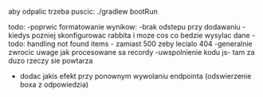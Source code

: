 aby odpalic trzeba puscic:
./gradlew bootRun

todo:
-poprwic formatowanie wynikow:
 -brak odstepu przy dodawaniu
-kiedys pozniej skonfigurowac rabbita i moze cos co bedzie wysylac dane
-todo: handling not found items - zamiast 500 zeby lecialo 404  -generalnie zwrocic uwage jak procesowane sa recordy
-uwspolnienie kodu js- tam za duzo rzeczy sie powtarza
- dodac jakis efekt przy ponownym wywolaniu endpointa (odswierzenie boxa z odpowiedzia)
